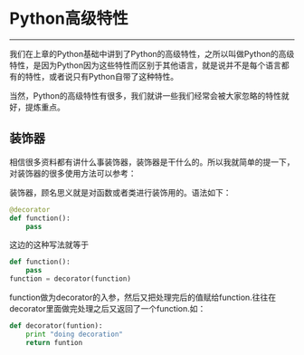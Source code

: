# Python高级特性

---

我们在上章的Python基础中讲到了Python的高级特性，之所以叫做Python的高级特性，是因为Python因为这些特性而区别于其他语言，就是说并不是每个语言都有的特性，或者说只有Python自带了这种特性。

当然，Python的高级特性有很多，我们就讲一些我们经常会被大家忽略的特性就好，提炼重点。

## 装饰器
相信很多资料都有讲什么事装饰器，装饰器是干什么的。所以我就简单的提一下，对装饰器的很多使用方法可以参考：

装饰器，顾名思义就是对函数或者类进行装饰用的。语法如下：


``` python
@decorator             
def function():        
    pass
```
这边的这种写法就等于

``` python
def function():                  
    pass
function = decorator(function)   
```
function做为decorator的入参，然后又把处理完后的值赋给function.往往在decorator里面做完处理之后又返回了一个function.如：


``` python
def decorator(funtion):
    print "doing decoration"
    return funtion
```






